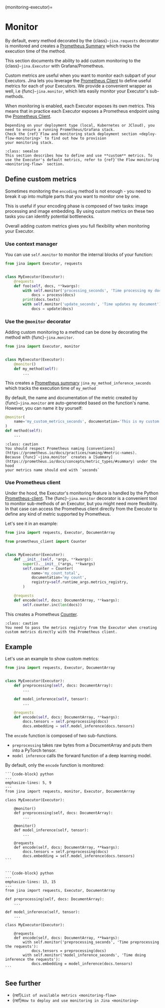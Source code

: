 (monitoring-executor)=
# Monitor

By default, every method decorated by the {class}`~jina.requests` decorator is monitored and creates a
[Prometheus Summary](https://prometheus.io/docs/concepts/metric_types/#summary) which tracks the execution time of 
the method.

This section documents the ability to add custom monitoring to the {class}`~jina.Executor` with Grafana/Prometheus.

Custom metrics are useful when you want to monitor each subpart of your Executors. Jina lets you leverage
the [Prometheus Client](https://github.com/prometheus/client_python) to define useful metrics 
for each of your Executors. We provide a convenient wrapper as well, i.e {func}`~jina.monitor`, which lets easily monitor
your Executor's sub-methods. 

When monitoring is enabled, each Executor exposes its 
own metrics. This means that in practice each Executor exposes a Prometheus endpoint using the [Prometheus Client](https://github.com/prometheus/client_python).

```{hint}
Depending on your deployment type (local, Kubernetes or JCloud), you need to ensure a running Prometheus/Grafana stack.
Check the {ref}`Flow and monitoring stack deployment section <deploy-flow-monitoring>` to find out how to provision 
your monitoring stack.
```

```{admonition} Full detail on monitoring
:class: seealso
This section describes how to define and use **custom** metrics. To use the Executor's default metrics, refer to {ref}`the Flow monitoring <monitoring-flow>` section.
```


## Define custom metrics

Sometimes monitoring the `encoding` method is not enough - you need to break it up into multiple parts that you want to 
monitor one by one.

This is useful if your encoding phase is composed of two tasks: image processing and
image embedding. By using custom metrics on these two tasks you can identify potential bottlenecks.

Overall adding custom metrics gives you full flexibility when monitoring your Executor.

### Use context manager

You can use `self.monitor` to monitor the internal blocks of your function:

```python
from jina import Executor, requests


class MyExecutor(Executor):
    @requests
    def foo(self, docs, **kwargs):
        with self.monitor('processing_seconds', 'Time processing my document'):
            docs = process(docs)
        print(docs.texts)
        with self.monitor('update_seconds', 'Time updates my document'):
            docs = update(docs)
```


### Use the `@monitor` decorator

Adding custom monitoring to a method can be done by decorating the method with {func}`~jina.monitor`.

```python
from jina import Executor, monitor


class MyExecutor(Executor):
    @monitor()
    def my_method(self):
        ...
```

This creates a [Prometheus summary](https://prometheus.io/docs/concepts/metric_types/#summary)
`jina_my_method_inference_seconds` which tracks the execution time of `my_method`

By default, the name and documentation of the metric created by {func}`~jina.monitor` are auto-generated based on the function's name. 
However, you can name it by yourself:

```python
@monitor(
    name='my_custom_metrics_seconds', documentation='This is my custom documentation'
)
def method(self):
    ...
```

````{admonition} respect Prometheus naming
:class: caution
You should respect Prometheus naming [conventions](https://prometheus.io/docs/practices/naming/#metric-names). 
Because {func}`~jina.monitor` creates a [Summary](https://prometheus.io/docs/concepts/metric_types/#summary) under the hood
your metrics name should end with `seconds`
````

### Use Prometheus client

Under the hood, the Executor's monitoring feature is handled by the 
Python [Prometheus-client](https://github.com/prometheus/client_python). The {func}`~jina.monitor` decorator is a convenient tool
to monitor sub-methods of an Executor, but you might need more flexibility. In that case can access the Prometheus
client directly from the Executor to define any kind of metric supported by Prometheus.

Let's see it in an example:


```python
from jina import requests, Executor, DocumentArray

from prometheus_client import Counter


class MyExecutor(Executor):
    def __init__(self, *args, **kwargs):
        super().__init__(*args, **kwargs)
        self.counter = Counter(
            name='my_count_total',
            documentation='my count',
            registry=self.runtime_args.metrics_registry,
        )

    @requests
    def encode(self, docs: DocumentArray, **kwargs):
        self.counter.inc(len(docs))
```

This creates a Prometheus [Counter](https://prometheus.io/docs/concepts/metric_types/#counter). 

````{admonition} Directly using the Prometheus client
:class: caution
You need to pass the metrics registry from the Executor when creating custom metrics directly with the Prometheus client.
````


## Example

Let's use an example to show custom metrics:

```python
from jina import requests, Executor, DocumentArray


class MyExecutor(Executor):
    def preprocessing(self, docs: DocumentArray):
        ...

    def model_inference(self, tensor):
        ...

    @requests
    def encode(self, docs: DocumentArray, **kwargs):
        docs.tensors = self.preprocessing(docs)
        docs.embedding = self.model_inference(docs.tensors)
```

The `encode` function is composed of two sub-functions.
* `preprocessing` takes raw bytes from a DocumentArray and puts them into a PyTorch tensor. 
* `model inference` calls the forward function of a deep learning model.

By default, only the `encode` function is monitored:

````{tab} Decorator
```{code-block} python
---
emphasize-lines: 5, 9
---
from jina import requests, monitor, Executor, DocumentArray

class MyExecutor(Executor):

    @monitor()
    def preprocessing(self, docs: DocumentArray):
        ...

    @monitor()
    def model_inference(self, tensor):
        ...

    @requests
    def encode(self, docs: DocumentArray, **kwargs):
        docs.tensors = self.preprocessing(docs)
        docs.embedding = self.model_inference(docs.tensors)
```
````

````{tab} Context manager

```{code-block} python
---
emphasize-lines: 13, 15
---
from jina import requests, Executor, DocumentArray

def preprocessing(self, docs: DocumentArray):
    ...

def model_inference(self, tensor):
    ...

class MyExecutor(Executor):

    @requests
    def encode(self, docs: DocumentArray, **kwargs):
        with self.monitor('preprocessing_seconds', 'Time preprocessing the requests'):
            docs.tensors = preprocessing(docs)
        with self.monitor('model_inference_seconds', 'Time doing inference the requests'):
            docs.embedding = model_inference(docs.tensors)
```
````


## See further

- {ref}`List of available metrics <monitoring-flow>`
- {ref}`How to deploy and use monitoring in Jina <monitoring>`
